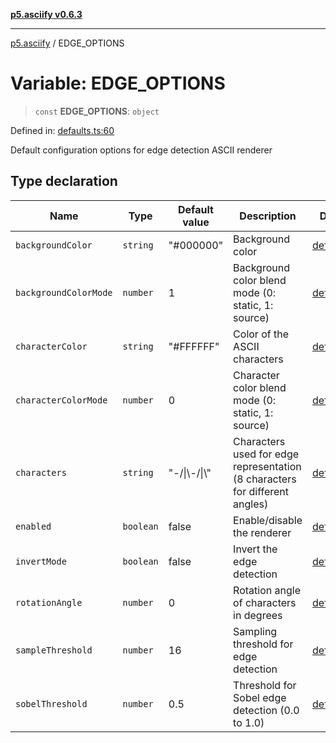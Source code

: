 [**p5.asciify v0.6.3**](../README.md)

***

[p5.asciify](../globals.md) / EDGE\_OPTIONS

# Variable: EDGE\_OPTIONS

> `const` **EDGE\_OPTIONS**: `object`

Defined in: [defaults.ts:60](https://github.com/humanbydefinition/p5-asciify/blob/be3647d4a706edbeac596a8651a8ee16fcb3e2d3/src/lib/defaults.ts#L60)

Default configuration options for edge detection ASCII renderer

## Type declaration

| Name | Type | Default value | Description | Defined in |
| ------ | ------ | ------ | ------ | ------ |
| <a id="backgroundcolor"></a> `backgroundColor` | `string` | "#000000" | Background color | [defaults.ts:70](https://github.com/humanbydefinition/p5-asciify/blob/be3647d4a706edbeac596a8651a8ee16fcb3e2d3/src/lib/defaults.ts#L70) |
| <a id="backgroundcolormode"></a> `backgroundColorMode` | `number` | 1 | Background color blend mode (0: static, 1: source) | [defaults.ts:72](https://github.com/humanbydefinition/p5-asciify/blob/be3647d4a706edbeac596a8651a8ee16fcb3e2d3/src/lib/defaults.ts#L72) |
| <a id="charactercolor"></a> `characterColor` | `string` | "#FFFFFF" | Color of the ASCII characters | [defaults.ts:66](https://github.com/humanbydefinition/p5-asciify/blob/be3647d4a706edbeac596a8651a8ee16fcb3e2d3/src/lib/defaults.ts#L66) |
| <a id="charactercolormode"></a> `characterColorMode` | `number` | 0 | Character color blend mode (0: static, 1: source) | [defaults.ts:68](https://github.com/humanbydefinition/p5-asciify/blob/be3647d4a706edbeac596a8651a8ee16fcb3e2d3/src/lib/defaults.ts#L68) |
| <a id="characters"></a> `characters` | `string` | "-/\|\\-/\|\\" | Characters used for edge representation (8 characters for different angles) | [defaults.ts:64](https://github.com/humanbydefinition/p5-asciify/blob/be3647d4a706edbeac596a8651a8ee16fcb3e2d3/src/lib/defaults.ts#L64) |
| <a id="enabled"></a> `enabled` | `boolean` | false | Enable/disable the renderer | [defaults.ts:62](https://github.com/humanbydefinition/p5-asciify/blob/be3647d4a706edbeac596a8651a8ee16fcb3e2d3/src/lib/defaults.ts#L62) |
| <a id="invertmode"></a> `invertMode` | `boolean` | false | Invert the edge detection | [defaults.ts:74](https://github.com/humanbydefinition/p5-asciify/blob/be3647d4a706edbeac596a8651a8ee16fcb3e2d3/src/lib/defaults.ts#L74) |
| <a id="rotationangle"></a> `rotationAngle` | `number` | 0 | Rotation angle of characters in degrees | [defaults.ts:80](https://github.com/humanbydefinition/p5-asciify/blob/be3647d4a706edbeac596a8651a8ee16fcb3e2d3/src/lib/defaults.ts#L80) |
| <a id="samplethreshold"></a> `sampleThreshold` | `number` | 16 | Sampling threshold for edge detection | [defaults.ts:78](https://github.com/humanbydefinition/p5-asciify/blob/be3647d4a706edbeac596a8651a8ee16fcb3e2d3/src/lib/defaults.ts#L78) |
| <a id="sobelthreshold"></a> `sobelThreshold` | `number` | 0.5 | Threshold for Sobel edge detection (0.0 to 1.0) | [defaults.ts:76](https://github.com/humanbydefinition/p5-asciify/blob/be3647d4a706edbeac596a8651a8ee16fcb3e2d3/src/lib/defaults.ts#L76) |
